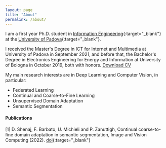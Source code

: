 ```yaml
---
layout: page
title: "About"
permalink: /about/
---
```


I am a first year Ph.D. student in [Information Engineering](https://phd.dei.unipd.it){:target="_blank"} at the [University of Padova](https://www.unipd.it){:target="_blank"}.

I received the Master's Degree in ICT for Internet and Multimedia at University of Padova in September 2021, and before that, the Bachelor's Degree in Electronics Engineering for Energy and Information at University of Bologna in October 2019, both with honors.
<a href="https://github.com/donaldssh/cv/raw/master/cv.pdf" id="download_cv" download>Download CV</a>

My main research interests are in Deep Learning and Computer Vision, in particular:
* Federated Learning
* Continual and Coarse-to-Fine Learning
* Unsupervised Domain Adaptation
* Semantic Segmentation

#### Publications
[1]   D. Shenaj, F. Barbato, U. Michieli and P. Zanuttigh,  Continual coarse-to-fine domain adaptation in semantic segmentation, Image and Vision Computing (2022). [doi](https://doi.org/10.1016/j.imavis.2022.104426){:target="_blank"}
